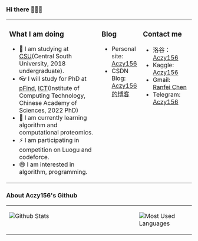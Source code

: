 ### Hi there 👋👋👋

<table>
<tr><td valign="top" width="50%">

### What I am doing

- 🔭 I am studying at [CSU](http://csu.edu.cn/)(Central South University, 2018 undergraduate).
- 👓 I will study for PhD at [pFind](http://pfind.ict.ac.cn/), [ICT](http://www.ict.ac.cn/)(Institute of Computing Technology, Chinese Academy of Sciences, 2022 PhD)
- 🌱 I am currently learning algorithm and computational proteomics.
- ⚡ I am participating in competition on Luogu and codeforce.
- 😄 I am interested in algorithm,  programming.
</td><td valign="top" width="22%">

### Blog

* Personal site: [Aczy156](http://chenranfei.online/)
* CSDN Blog: [Aczy156的博客](https://blog.csdn.net/qq_43345204?t=1)
</td><td valign="top" width="28%">

### Contact me

* 洛谷：[Aczy156](https://www.luogu.com.cn/user/143017)
* Kaggle: [Aczy156](https://www.kaggle.com/aczy156)
* Gmail: [Ranfei Chen](mailto:aczy156crf@gmail.com)
* Telegram: [Aczy156](https://t.me/Aczy156)

</td></tr>
</table>


### About Aczy156's Github

<table><tr><td valign="top" width="70%">

![Github Stats](https://github-readme-stats.vercel.app/api?username=Aczy156&show_icons=true&theme=dark)

</td><td valign="top" width="30%">

![Most Used Languages](https://github-readme-stats.vercel.app/api/top-langs/?username=Aczy156&theme=dark)

</td></tr>
</table>
